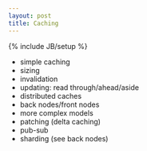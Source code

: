 ```yaml
---
layout: post
title: Caching
---
```

{% include JB/setup %}

 * simple caching
  * sizing
  * invalidation
  * updating: read through/ahead/aside
 * distributed caches
  * back nodes/front nodes
 * more complex models
  * patching (delta caching)
  * pub-sub
  * sharding (see back nodes)
  
